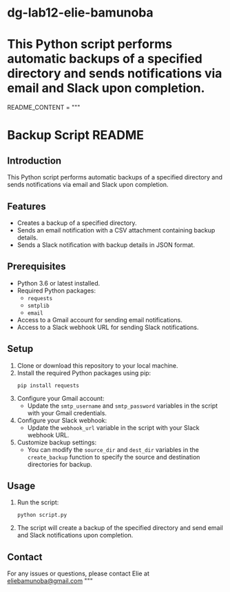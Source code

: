 # dg-lab12-elie-bamunoba
This Python script performs automatic backups of a specified directory and sends notifications via email and Slack upon completion.
=======
README_CONTENT = """
# Backup Script README

## Introduction
This Python script performs automatic backups of a specified directory and sends notifications via email and Slack upon completion.

## Features
- Creates a backup of a specified directory.
- Sends an email notification with a CSV attachment containing backup details.
- Sends a Slack notification with backup details in JSON format.

## Prerequisites
- Python 3.6 or latest installed.
- Required Python packages:
  - `requests`
  - `smtplib`
  - `email`
- Access to a Gmail account for sending email notifications.
- Access to a Slack webhook URL for sending Slack notifications.

## Setup
1. Clone or download this repository to your local machine.
2. Install the required Python packages using pip:
     ```
     pip install requests
     ```
3. Configure your Gmail account:
   - Update the `smtp_username` and `smtp_password` variables in the script with your Gmail credentials.
4. Configure your Slack webhook:
   - Update the `webhook_url` variable in the script with your Slack webhook URL.
5. Customize backup settings:
   - You can modify the `source_dir` and `dest_dir` variables in the `create_backup` function to specify the source and destination directories for backup.

## Usage
1. Run the script:
     ```
     python script.py
     ```
2. The script will create a backup of the specified directory and send email and Slack notifications upon completion.

## Contact
For any issues or questions, please contact Elie at eliebamunoba@gmail.com
"""


